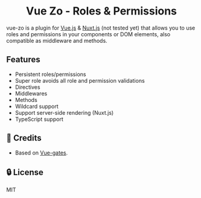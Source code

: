 
<h1 align="center" style="text-align:center">Vue Zo - Roles & Permissions</h1>

vue-zo is a plugin for [Vue.js](https://vuejs.org/) & [Nuxt.js](https://nuxtjs.org/) (not tested yet) that allows you to use roles and permissions in your components or DOM elements, also compatible as middleware and methods.
## Features

- Persistent roles/permissions
- Super role avoids all role and permission validations
- Directives
- Middlewares
- Methods
- Wildcard support
- Support server-side rendering (Nuxt.js)
- TypeScript support

## 🙈 Credits

- Based on [Vue-gates](https://github.com/williamcruzme/vue-gates).

## 🔒 License

MIT
